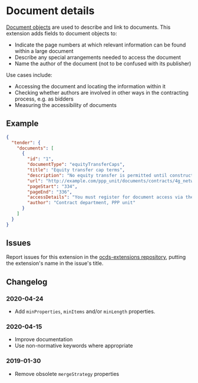 # Document details

[Document objects](https://standard.open-contracting.org/latest/en/schema/reference/#document) are used to describe and link to documents. This extension adds fields to document objects to:

* Indicate the page numbers at which relevant information can be found within a large document
* Describe any special arrangements needed to access the document
* Name the author of the document (not to be confused with its publisher)

Use cases include:

* Accessing the document and locating the information within it
* Checking whether authors are involved in other ways in the contracting process, e.g. as bidders
* Measuring the accessibility of documents

## Example

```json
{
  "tender": {
    "documents": [
      {
        "id": "1",
        "documentType": "equityTransferCaps",
        "title": "Equity transfer cap terms",
        "description": "No equity transfer is permitted until construction is completed. See document for more details.",
        "url": "http://example.com/ppp_unit/documents/contracts/4g_network_signed_contract.pdf",
        "pageStart": "334",
        "pageEnd": "336",
        "accessDetails": "You must register for document access via the following url: http://example.com/ppp_unit/registration/",
        "author": "Contract department, PPP unit"
      }
    ]
  }
}
```

## Issues

Report issues for this extension in the [ocds-extensions repository](https://github.com/open-contracting/ocds-extensions/issues), putting the extension's name in the issue's title.

## Changelog

### 2020-04-24

* Add `minProperties`, `minItems` and/or `minLength` properties.

### 2020-04-15

* Improve documentation
* Use non-normative keywords where appropriate

### 2019-01-30

* Remove obsolete `mergeStrategy` properties
